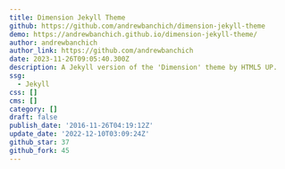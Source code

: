 ```yaml
---
title: Dimension Jekyll Theme
github: https://github.com/andrewbanchich/dimension-jekyll-theme
demo: https://andrewbanchich.github.io/dimension-jekyll-theme/
author: andrewbanchich
author_link: https://github.com/andrewbanchich
date: 2023-11-26T09:05:40.300Z
description: A Jekyll version of the 'Dimension' theme by HTML5 UP.
ssg:
  - Jekyll
css: []
cms: []
category: []
draft: false
publish_date: '2016-11-26T04:19:12Z'
update_date: '2022-12-10T03:09:24Z'
github_star: 37
github_fork: 45
---
```

